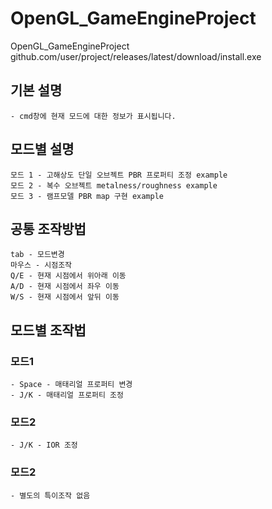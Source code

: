 # OpenGL_GameEngineProject
OpenGL_GameEngineProject
github.com/user/project/releases/latest/download/install.exe
## 기본 설명
    - cmd창에 현재 모드에 대한 정보가 표시됩니다.

## 모드별 설명
    모드 1 - 고해상도 단일 오브젝트 PBR 프로퍼티 조정 example
    모드 2 - 복수 오브젝트 metalness/roughness example
    모드 3 - 램프모델 PBR map 구현 example
 
## 공통 조작방법
    tab - 모드변경
    마우스 - 시점조작
    Q/E - 현재 시점에서 위아래 이동
    A/D - 현재 시점에서 좌우 이동
    W/S - 현재 시점에서 앞뒤 이동

## 모드별 조작법
### 모드1
    - Space - 매태리얼 프로퍼티 변경
    - J/K - 매태리얼 프로퍼티 조정
### 모드2
    - J/K - IOR 조정
### 모드2
    - 별도의 특이조작 없음
